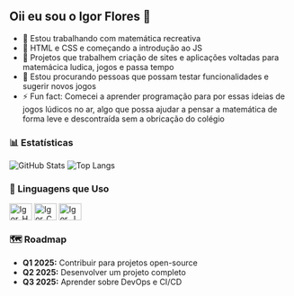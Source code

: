 ## Oii eu sou o Igor Flores 👋

- 🔭 Estou trabalhando com matemática recreativa
- 🌱 HTML e CSS e começando a introdução ao JS
- 👯 Projetos que trabalhem criação de sites e aplicações voltadas para matemácica ludica, jogos e passa tempo
- 🤔 Estou procurando pessoas que possam testar funcionalidades e sugerir novos jogos 
- ⚡ Fun fact: Comecei a aprender programação para por essas ideias de jogos lúdicos no ar, algo que possa ajudar a pensar a matemática de forma leve e descontraída sem a obricação do colégio

### 📊 Estatísticas

![GitHub Stats](https://github-readme-stats.vercel.app/api?username=FloresIgor&show_icons=true&theme=dark&include_all_commits=true&locale=pt-br)
![Top Langs](https://github-readme-stats.vercel.app/api/top-langs/?username=FloresIgor&theme=dark&layout=compact&custom_title=Tecnologias&langs_count=9)

### 🚀 Linguagens que Uso

<div style="display: inline_block">
  <img align="center" alt="Igor_HTML" height="30" width="40" src="https://cdn.jsdelivr.net/gh/devicons/devicon/icons/html5/html5-original.svg">
  <img align="center" alt="Igor_CSS" height="30" width="40" src="https://cdn.jsdelivr.net/gh/devicons/devicon/icons/css3/css3-original.svg">
  <img align="center" alt="Igor_JS" height="30" width="40" src="https://cdn.jsdelivr.net/gh/devicons/devicon/icons/javascript/javascript-original.svg">
</div>

### 🗺️ Roadmap

- **Q1 2025:** Contribuir para projetos open-source
- **Q2 2025:** Desenvolver um projeto completo
- **Q3 2025:** Aprender sobre DevOps e CI/CD
